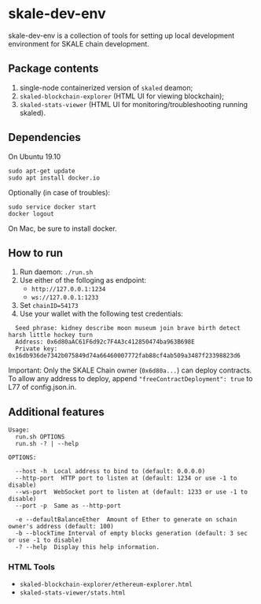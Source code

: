 # skale-dev-env
skale-dev-env is a collection of tools for setting up local development environment for SKALE chain development.

## Package contents
 1. single-node containerized version of `skaled` deamon;
 2. `skaled-blockchain-explorer` (HTML UI for viewing blockchain);
 3. `skaled-stats-viewer` (HTML UI for monitoring/troubleshooting running skaled).

## Dependencies
On Ubuntu 19.10
```
sudo apt-get update
sudo apt install docker.io
```
Optionally (in case of troubles):
```
sudo service docker start
docker logout
```

On Mac, be sure to install docker.

## How to run

1. Run daemon: `./run.sh`
2. Use either of the folloging as endpoint:
   * `http://127.0.0.1:1234`
   * `ws://127.0.0.1:1233`
3. Set `chainID=54173`
4. Use your wallet with the following test credentials:
```
  Seed phrase: kidney describe moon museum join brave birth detect harsh little hockey turn
  Address: 0x6d80aAC61F6d92c7F4A3c412850474ba963B698E
  Private key: 0x16db936de7342b075849d74a66460007772fab88cf4ab509a3487f23398823d6
```

Important: Only the SKALE Chain owner (`0x6d80a...`) can deploy contracts. To allow any address to deploy, append `"freeContractDeployment": true` to L77 of config.json.in.

## Additional features
```
Usage:
  run.sh OPTIONS
  run.sh -? | --help

OPTIONS:

  --host -h  Local address to bind to (default: 0.0.0.0)
  --http-port  HTTP port to listen at (default: 1234 or use -1 to disable)
  --ws-port  WebSocket port to listen at (default: 1233 or use -1 to disable)
  --port -p  Same as --http-port
  
  -e --defaultBalanceEther  Amount of Ether to generate on schain owner's address (default: 100)
  -b --blockTime Interval of empty blocks generation (default: 3 sec or use -1 to disable)
  -? --help  Display this help information.
```

### HTML Tools
 * `skaled-blockchain-explorer/ethereum-explorer.html`
 * `skaled-stats-viewer/stats.html`
